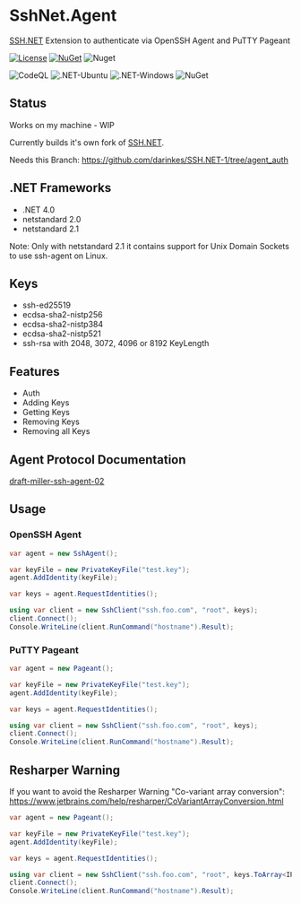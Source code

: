 SshNet.Agent
=============

[SSH.NET](https://github.com/sshnet/SSH.NET) Extension to authenticate via OpenSSH Agent and PuTTY Pageant

[![License](https://img.shields.io/github/license/darinkes/SshNet.Agent)](https://github.com/darinkes/SshNet.Agent/blob/main/LICENSE)
[![NuGet](https://img.shields.io/nuget/v/SshNet.Agent.svg?style=flat)](https://www.nuget.org/packages/SshNet.Agent)
![Nuget](https://img.shields.io/nuget/dt/SshNet.Agent)

![CodeQL](https://github.com/darinkes/SshNet.Agent/workflows/CodeQL/badge.svg)
![.NET-Ubuntu](https://github.com/darinkes/SshNet.Agent/workflows/.NET-Ubuntu/badge.svg)
![.NET-Windows](https://github.com/darinkes/SshNet.Agent/workflows/.NET-Windows/badge.svg)
![NuGet](https://github.com/darinkes/SshNet.Agent/workflows/NuGet/badge.svg)

## Status

Works on my machine - WIP

Currently builds it's own fork of [SSH.NET](https://github.com/sshnet/SSH.NET).

Needs this Branch: https://github.com/darinkes/SSH.NET-1/tree/agent_auth

## .NET Frameworks

* .NET 4.0
* netstandard 2.0
* netstandard 2.1

Note: Only with netstandard 2.1 it contains support for Unix Domain Sockets to use ssh-agent on Linux.

## Keys
* ssh-ed25519
* ecdsa-sha2-nistp256
* ecdsa-sha2-nistp384
* ecdsa-sha2-nistp521
* ssh-rsa with 2048, 3072, 4096 or 8192 KeyLength

## Features

- Auth
- Adding Keys
- Getting Keys
- Removing Keys
- Removing all Keys

## Agent Protocol Documentation
[draft-miller-ssh-agent-02](https://tools.ietf.org/html/draft-miller-ssh-agent-02)

## Usage

### OpenSSH Agent
```csharp
var agent = new SshAgent();

var keyFile = new PrivateKeyFile("test.key");
agent.AddIdentity(keyFile);

var keys = agent.RequestIdentities();

using var client = new SshClient("ssh.foo.com", "root", keys);
client.Connect();
Console.WriteLine(client.RunCommand("hostname").Result);
```

### PuTTY Pageant
```csharp
var agent = new Pageant();

var keyFile = new PrivateKeyFile("test.key");
agent.AddIdentity(keyFile);

var keys = agent.RequestIdentities();

using var client = new SshClient("ssh.foo.com", "root", keys);
client.Connect();
Console.WriteLine(client.RunCommand("hostname").Result);
```

## Resharper Warning

If you want to avoid the Resharper Warning "Co-variant array conversion": https://www.jetbrains.com/help/resharper/CoVariantArrayConversion.html

```csharp
var agent = new Pageant();

var keyFile = new PrivateKeyFile("test.key");
agent.AddIdentity(keyFile);

var keys = agent.RequestIdentities();

using var client = new SshClient("ssh.foo.com", "root", keys.ToArray<IPrivateKeyFile>());
client.Connect();
Console.WriteLine(client.RunCommand("hostname").Result);
```
